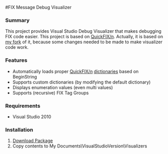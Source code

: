 #FIX Message Debug Visualizer
### Summary
This project provides Visual Studio Debug Visualizer that makes debugging FIX code easier. This project is based on [QuickFIX/n](https://github.com/connamara/quickfixn). Actually, it is based on  [my fork](https://github.com/unclepaul84/quickfixn) of it, because some changes needed to be made to make visualizer code work.

### Features
 * Automatically loads proper [QuickFIX/n](https://github.com/connamara/quickfixn) [dictionaries](https://github.com/connamara/quickfixn/tree/master/spec/fix) based on BeginString
 * Supports custom dictionaries (by modifying the default dictionary)
 * Displays enumeration values (even multi values)
 * Supports (recursive) FIX Tag Groups

### Requirements

* Visual Studio 2010

### Installation 

1. [Download Package](https://github.com/downloads/unclepaul84/fixmessagevisualizer/FixMessageDebugVisualizer.zip])
2. Copy contents to My Documents\VisualStudioVersion\Visualizers
